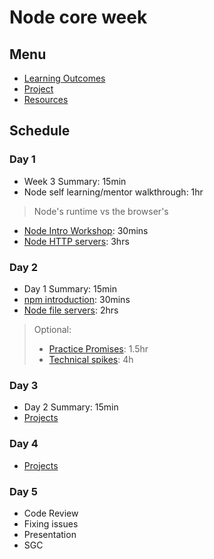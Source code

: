 # Node core week

## Menu

- [Learning Outcomes](./learning-outcomes.md)
- [Project](./project.md)
- [Resources](./resources)

## Schedule

### Day 1

- Week 3 Summary: 15min
- Node self learning/mentor walkthrough: 1hr
> Node's runtime vs the browser's
- [Node Intro Workshop](https://github.com/WebAhead/node-introduction): 30mins
- [Node HTTP servers](https://github.com/oliverjam/node-http-server): 3hrs


### Day 2

- Day 1 Summary: 15min
- [npm introduction](https://github.com/WebAhead/npm-introduction): 30mins
- [Node file servers](https://github.com/WebAhead/node-file-server): 2hrs
> Optional:
> - [Practice Promises](https://github.com/oliverjam/promise-practice): 1.5hr
> - [Technical spikes](./spikes.md): 4h

### Day 3

- Day 2 Summary: 15min
- [Projects](./project.md)

### Day 4
- [Projects](./project.md)

### Day 5

- Code Review
- Fixing issues
- Presentation
- SGC
